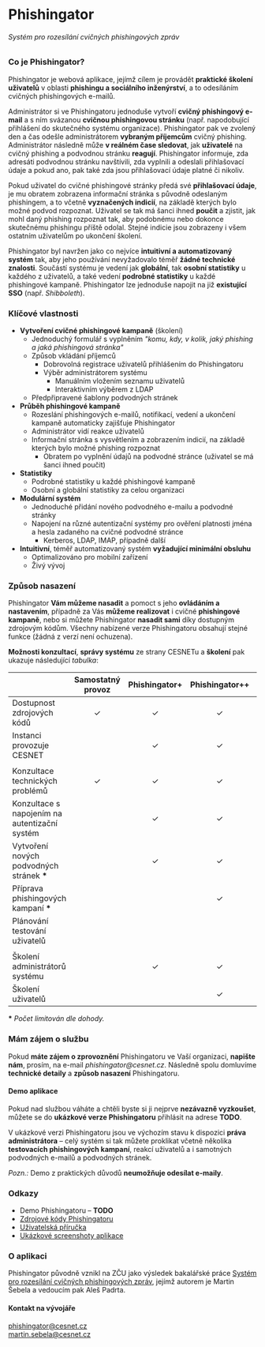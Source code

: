 # Phishingator

###### Systém pro rozesílání cvičných phishingových zpráv


### Co je Phishingator?

Phishingator je webová aplikace, jejímž cílem je provádět **praktické školení uživatelů** v oblasti **phishingu a sociálního inženýrství**, a to odesíláním cvičných phishingových e-mailů.

Administrátor si ve Phishingatoru jednoduše vytvoří **cvičný phishingový e-mail** a s ním svázanou **cvičnou phishingovou stránku** (např. napodobující přihlášení do skutečného systému organizace). Phishingator pak ve zvolený den a čas odešle administrátorem **vybraným příjemcům** cvičný phishing. Administrátor následně může **v reálném čase sledovat**, jak **uživatelé** na cvičný phishing a podvodnou stránku **reagují**. Phishingator informuje, zda adresáti podvodnou stránku navštívili, zda vyplnili a odeslali přihlašovací údaje a pokud ano, pak také zda jsou přihlašovací údaje platné či nikoliv.

Pokud uživatel do cvičné phishingové stránky předá své **přihlašovací údaje**, je mu obratem zobrazena informační stránka s původně odeslaným phishingem, a to včetně **vyznačených indicií**, na základě kterých bylo možné podvod rozpoznat. Uživatel se tak má šanci ihned **poučit** a zjistit, jak mohl daný phishing rozpoznat tak, aby podobnému nebo dokonce skutečnému phishingu příště odolal. Stejné indicie jsou zobrazeny i všem ostatním uživatelům po ukončení školení.

Phishingator byl navržen jako co nejvíce **intuitivní a automatizovaný systém** tak, aby jeho používání nevyžadovalo téměř **žádné technické znalosti**. Součástí systému je vedení jak **globální**, tak **osobní statistiky** u každého z uživatelů, a také vedení **podrobné statistiky** u každé phishingové kampaně. Phishingator lze jednoduše napojit na již **existující SSO** (např. *Shibboleth*).



### Klíčové vlastnosti

- **Vytvoření cvičné phishingové kampaně** (školení)
  - Jednoduchý formulář s vyplněním _"komu, kdy, v kolik, jaký phishing a jaká phishingová stránka"_
  - Způsob vkládání příjemců
    - Dobrovolná registrace uživatelů přihlášením do Phishingatoru
    - Výběr administrátorem systému
      - Manuálním vložením seznamu uživatelů
      - Interaktivním výběrem z LDAP
  - Předpřipravené šablony podvodných stránek
- **Průběh phishingové kampaně**
  - Rozeslání phishingových e-mailů, notifikací, vedení a ukončení kampaně automaticky zajišťuje Phishingator
  - Administrátor vidí reakce uživatelů
  - Informační stránka s vysvětlením a zobrazením indicií, na základě kterých bylo možné phishing rozpoznat
    - Obratem po vyplnění údajů na podvodné stránce (uživatel se má šanci ihned poučit)
- **Statistiky**
  - Podrobné statistiky u každé phishingové kampaně
  - Osobní a globální statistiky za celou organizaci
- **Modulární systém**
  - Jednoduché přidání nového podvodného e-mailu a podvodné stránky
  - Napojení na různé autentizační systémy pro ověření platnosti jména a hesla zadaného na cvičné podvodné stránce
    - Kerberos, LDAP, IMAP, případně další
- **Intuitivní**, téměř automatizovaný systém **vyžadující minimální obsluhu**
  - Optimalizováno pro mobilní zařízení
  - Živý vývoj



### Způsob nasazení

Phishingator **Vám můžeme nasadit** a pomoct s jeho **ovládáním a nastavením**, případně za Vás **můžeme realizovat** i cvičné **phishingové kampaně**, nebo si můžete Phishingator **nasadit sami** díky dostupným zdrojovým kódům. Všechny nabízené verze Phishingatoru obsahují stejné funkce (žádná z verzí není ochuzena).

**Možnosti konzultací**, **správy systému** ze strany CESNETu a **školení** pak ukazuje následující _tabulka_:


|                                               | Samostatný provoz | Phishingator+ | Phishingator++ | Phishingator Gold |
|-----------------------------------------------|:-----------------:|:-------------:|:--------------:|:-----------------:|
| Dostupnost zdrojových kódů                    |     &#10003;      |   &#10003;    |    &#10003;    |     &#10003;      |
| Instanci provozuje CESNET                     |                   |   &#10003;    |    &#10003;    |     &#10003;      |
|                                               |                   |               |                |                   |
| Konzultace technických problémů               |     &#10003;      |   &#10003;    |    &#10003;    |     &#10003;      |
| Konzultace s napojením na autentizační systém |                   |   &#10003;    |    &#10003;    |     &#10003;      |
| Vytvoření nových podvodných stránek __*__     |                   |   &#10003;    |    &#10003;    |     &#10003;      |
| Příprava phishingových kampaní __*__          |                   |               |    &#10003;    |     &#10003;      |
| Plánování testování uživatelů                 |                   |               |                |     &#10003;      |
|                                               |                   |               |                |                   |
| Školení administrátorů systému                |                   |   &#10003;    |    &#10003;    |     &#10003;      |
| Školení uživatelů                             |                   |               |    &#10003;    |     &#10003;      |

__*__ _Počet limitován dle dohody._



### Mám zájem o službu

Pokud **máte zájem o zprovoznění** Phishingatoru ve Vaší organizaci, **napište nám**, prosím, na e-mail _phishingator@cesnet.cz_. Následně spolu domluvíme **technické detaily** a **způsob nasazení** Phishingatoru.


#### Demo aplikace

Pokud nad službou váháte a chtěli byste si ji nejprve **nezávazně vyzkoušet**, můžete se do **ukázkové verze Phishingatoru** přihlásit na adrese **TODO**.

V ukázkové verzi Phishingatoru jsou ve výchozím stavu k dispozici **práva administrátora** – celý systém si tak můžete proklikat včetně několika **testovacích phishingových kampaní**, reakcí uživatelů a i samotných podvodných e-mailů a podvodných stránek.

*Pozn.:* Demo z praktických důvodů **neumožňuje odesílat e-maily**.



### Odkazy

- Demo Phishingatoru – **TODO**
- [Zdrojové kódy Phishingatoru](/src)
- [Uživatelská příručka](MANUAL.md)
- [Ukázkové screenshoty aplikace](/doc)



### O aplikaci

Phishingator původně vznikl na ZČU jako výsledek bakalářské práce [Systém pro rozesílání cvičných phishingových zpráv](https://theses.cz/id/0kk18p/), jejímž autorem je Martin Šebela a vedoucím pak Aleš Padrta.


#### Kontakt na vývojáře ####

phishingator@cesnet.cz  
martin.sebela@cesnet.cz